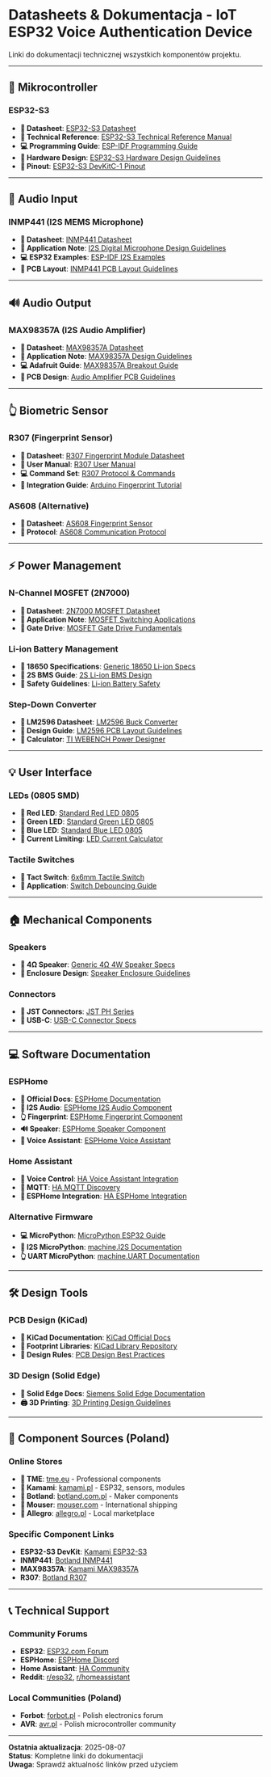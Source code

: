 # Datasheets & Dokumentacja - IoT ESP32 Voice Authentication Device

Linki do dokumentacji technicznej wszystkich komponentów projektu.

---

## 🧠 Mikrocontroller

### ESP32-S3
- **📄 Datasheet**: [ESP32-S3 Datasheet](https://www.espressif.com/sites/default/files/documentation/esp32-s3_datasheet_en.pdf)
- **📖 Technical Reference**: [ESP32-S3 Technical Reference Manual](https://www.espressif.com/sites/default/files/documentation/esp32-s3_technical_reference_manual_en.pdf)
- **💻 Programming Guide**: [ESP-IDF Programming Guide](https://docs.espressif.com/projects/esp-idf/en/latest/esp32s3/)
- **🔧 Hardware Design**: [ESP32-S3 Hardware Design Guidelines](https://www.espressif.com/sites/default/files/documentation/esp32-s3_hardware_design_guidelines_en.pdf)
- **📌 Pinout**: [ESP32-S3 DevKitC-1 Pinout](https://docs.espressif.com/projects/esp-idf/en/latest/esp32s3/hw-reference/esp32s3/user-guide-devkitc-1.html)

---

## 🎤 Audio Input

### INMP441 (I2S MEMS Microphone)
- **📄 Datasheet**: [INMP441 Datasheet](https://invensense.tdk.com/wp-content/uploads/2015/02/INMP441.pdf)
- **📖 Application Note**: [I2S Digital Microphone Design Guidelines](https://invensense.tdk.com/wp-content/uploads/2015/02/AN-1112-v1.1.pdf)
- **💻 ESP32 Examples**: [ESP-IDF I2S Examples](https://github.com/espressif/esp-idf/tree/master/examples/peripherals/i2s)
- **🔧 PCB Layout**: [INMP441 PCB Layout Guidelines](https://invensense.tdk.com/wp-content/uploads/2015/02/AN-1003-v2.0.pdf)

---

## 🔊 Audio Output

### MAX98357A (I2S Audio Amplifier)
- **📄 Datasheet**: [MAX98357A Datasheet](https://datasheets.maximintegrated.com/en/ds/MAX98357A-MAX98357B.pdf)
- **📖 Application Note**: [MAX98357A Design Guidelines](https://pdfserv.maximintegrated.com/en/an/AN6731.pdf)
- **💻 Adafruit Guide**: [MAX98357A Breakout Guide](https://learn.adafruit.com/adafruit-max98357-i2s-class-d-mono-amp)
- **🔧 PCB Design**: [Audio Amplifier PCB Guidelines](https://www.maximintegrated.com/en/design/technical-documents/tutorials/2/2436.html)

---

## 👆 Biometric Sensor

### R307 (Fingerprint Sensor)
- **📄 Datasheet**: [R307 Fingerprint Module Datasheet](https://cdn.sparkfun.com/datasheets/Sensors/Biometric/ZFM-20-series-modules-datasheet.pdf)
- **📖 User Manual**: [R307 User Manual](https://www.openhardware.io/uploads/5060a155757b7613478b4567.pdf)
- **💻 Command Set**: [R307 Protocol & Commands](https://github.com/adafruit/Adafruit-Fingerprint-Sensor-Library/blob/master/examples/fingerprint/fingerprint.ino)
- **🔧 Integration Guide**: [Arduino Fingerprint Tutorial](https://learn.adafruit.com/adafruit-optical-fingerprint-sensor)

### AS608 (Alternative)
- **📄 Datasheet**: [AS608 Fingerprint Sensor](https://www.openhardware.io/uploads/5060a155757b7613478b4567.pdf)
- **📖 Protocol**: [AS608 Communication Protocol](https://github.com/tongbajiel/AS608/blob/master/AS608%20fingerprint%20module%20user%20manual-V1.6.pdf)

---

## ⚡ Power Management

### N-Channel MOSFET (2N7000)
- **📄 Datasheet**: [2N7000 MOSFET Datasheet](https://www.onsemi.com/pdf/datasheet/2n7000-d.pdf)
- **📖 Application Note**: [MOSFET Switching Applications](https://www.onsemi.com/pub/Collateral/AND9083-D.PDF)
- **🔧 Gate Drive**: [MOSFET Gate Drive Fundamentals](https://www.ti.com/lit/an/slva618a/slva618a.pdf)

### Li-ion Battery Management
- **📄 18650 Specifications**: [Generic 18650 Li-ion Specs](https://www.batteryspace.com/prod-specs/6294.pdf)
- **📖 2S BMS Guide**: [2S Li-ion BMS Design](https://www.ti.com/lit/an/slva482a/slva482a.pdf)
- **🔧 Safety Guidelines**: [Li-ion Battery Safety](https://www.ti.com/lit/an/slva551/slva551.pdf)

### Step-Down Converter
- **📄 LM2596 Datasheet**: [LM2596 Buck Converter](https://www.ti.com/lit/ds/symlink/lm2596.pdf)
- **📖 Design Guide**: [LM2596 PCB Layout Guidelines](https://www.ti.com/lit/an/snva009af/snva009af.pdf)
- **🔧 Calculator**: [TI WEBENCH Power Designer](https://www.ti.com/design-tools/webench.html)

---

## 💡 User Interface

### LEDs (0805 SMD)
- **📄 Red LED**: [Standard Red LED 0805](https://www.vishay.com/docs/83171/tlcr5800.pdf)
- **📄 Green LED**: [Standard Green LED 0805](https://www.vishay.com/docs/83171/tlcg5800.pdf)  
- **📄 Blue LED**: [Standard Blue LED 0805](https://www.vishay.com/docs/83171/tlcb5800.pdf)
- **🔧 Current Limiting**: [LED Current Calculator](https://ledcalculator.net/)

### Tactile Switches
- **📄 Tact Switch**: [6x6mm Tactile Switch](https://www.alps.com/prod/info/E/HTML/Tact/SnapIn/SKQG/SKQGAFE010.html)
- **📖 Application**: [Switch Debouncing Guide](https://www.ganssle.com/debouncing.htm)

---

## 🏠 Mechanical Components

### Speakers
- **📄 4Ω Speaker**: [Generic 4Ω 4W Speaker Specs](https://www.mouser.com/datasheet/2/670/pui_as-series_datasheet-1315537.pdf)
- **📖 Enclosure Design**: [Speaker Enclosure Guidelines](https://sound.org/vituix/box.htm)

### Connectors
- **📄 JST Connectors**: [JST PH Series](https://www.jst-mfg.com/product/pdf/eng/ePH.pdf)
- **📄 USB-C**: [USB-C Connector Specs](https://www.usb.org/sites/default/files/USB%20Type-C%20Spec%20R2.0%20-%20August%202019.pdf)

---

## 💻 Software Documentation

### ESPHome
- **📖 Official Docs**: [ESPHome Documentation](https://esphome.io/)
- **🎤 I2S Audio**: [ESPHome I2S Audio Component](https://esphome.io/components/i2s_audio.html)
- **👆 Fingerprint**: [ESPHome Fingerprint Component](https://esphome.io/components/fingerprint_grow.html)
- **🔊 Speaker**: [ESPHome Speaker Component](https://esphome.io/components/speaker/i2s_audio.html)
- **📡 Voice Assistant**: [ESPHome Voice Assistant](https://esphome.io/components/voice_assistant.html)

### Home Assistant
- **📖 Voice Control**: [HA Voice Assistant Integration](https://www.home-assistant.io/voice_control/)
- **📡 MQTT**: [HA MQTT Discovery](https://www.home-assistant.io/docs/mqtt/discovery/)
- **🔧 ESPHome Integration**: [HA ESPHome Integration](https://www.home-assistant.io/integrations/esphome/)

### Alternative Firmware
- **💻 MicroPython**: [MicroPython ESP32 Guide](https://docs.micropython.org/en/latest/esp32/quickref.html)
- **🎤 I2S MicroPython**: [machine.I2S Documentation](https://docs.micropython.org/en/latest/library/machine.I2S.html)
- **👆 UART MicroPython**: [machine.UART Documentation](https://docs.micropython.org/en/latest/library/machine.UART.html)

---

## 🛠️ Design Tools

### PCB Design (KiCad)
- **📖 KiCad Documentation**: [KiCad Official Docs](https://docs.kicad.org/)
- **🔧 Footprint Libraries**: [KiCad Library Repository](https://kicad.github.io/)
- **📐 Design Rules**: [PCB Design Best Practices](https://www.altium.com/documentation/altium-designer/pcb-design-rules-reference)

### 3D Design (Solid Edge)
- **📖 Solid Edge Docs**: [Siemens Solid Edge Documentation](https://docs.plm.automation.siemens.com/tdoc/se/2023/)
- **🖨️ 3D Printing**: [3D Printing Design Guidelines](https://www.protolabs.com/resources/design-tips/3d-printing-design-guidelines/)

---

## 🛒 Component Sources (Poland)

### Online Stores
- **🏪 TME**: [tme.eu](https://www.tme.eu/) - Professional components
- **🏪 Kamami**: [kamami.pl](https://kamami.pl/) - ESP32, sensors, modules
- **🏪 Botland**: [botland.com.pl](https://botland.com.pl/) - Maker components
- **🏪 Mouser**: [mouser.com](https://www.mouser.com/) - International shipping
- **🏪 Allegro**: [allegro.pl](https://allegro.pl/) - Local marketplace

### Specific Component Links
- **ESP32-S3 DevKit**: [Kamami ESP32-S3](https://kamami.pl/esp32-esp8266/575708-esp32-s3-devkitc-1-n16r8.html)
- **INMP441**: [Botland INMP441](https://botland.com.pl/mikrofony/8699-mikrofon-mems-i2s-inmp441.html)
- **MAX98357A**: [Kamami MAX98357A](https://kamami.pl/wzmacniacze-audio/577744-max98357a-wzmacniacz-audio-i2s-klasa-d-32w.html)
- **R307**: [Botland R307](https://botland.com.pl/czytniki-linii-papilarnych/6182-czytnik-linii-papilarnych-r307.html)

---

## 📞 Technical Support

### Community Forums
- **ESP32**: [ESP32.com Forum](https://esp32.com/)
- **ESPHome**: [ESPHome Discord](https://discord.gg/KhAMKrd)
- **Home Assistant**: [HA Community](https://community.home-assistant.io/)
- **Reddit**: [r/esp32](https://www.reddit.com/r/esp32/), [r/homeassistant](https://www.reddit.com/r/homeassistant/)

### Local Communities (Poland)
- **Forbot**: [forbot.pl](https://forbot.pl/) - Polish electronics forum
- **AVR**: [avr.pl](https://www.avr.pl/) - Polish microcontroller community

---

**Ostatnia aktualizacja**: 2025-08-07  
**Status**: Kompletne linki do dokumentacji  
**Uwaga**: Sprawdź aktualność linków przed użyciem
